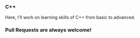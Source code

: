 ### C++
Here, I'll work on learning skills of C++ from basic to advanced.
### Pull Requests are always welcome!
